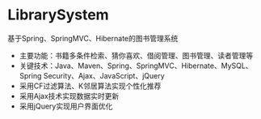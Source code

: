 # LibrarySystem
基于Spring、SpringMVC、Hibernate的图书管理系统

- 主要功能：书籍多条件检索、猜你喜欢、借阅管理、图书管理、读者管理等
- 关键技术：Java、Maven、Spring、SpringMVC、Hibernate、MySQL、Spring Security、Ajax、JavaScript、jQuery
- 采用CF过滤算法、K邻居算法实现个性化推荐
- 采用Ajax技术实现数据实时更新
- 采用jQuery实现用户界面优化
